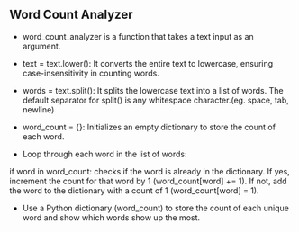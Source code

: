 ## Word Count Analyzer
- word_count_analyzer is a function that takes a text input as an argument.

- text = text.lower(): It converts the entire text to lowercase, ensuring case-insensitivity in counting words.

- words = text.split(): It splits the lowercase text into a list of words. The default separator for split() is any whitespace character.(eg. space, tab, newline)

- word_count = {}: Initializes an empty dictionary to store the count of each word.

- Loop through each word in the list of words:

if word in word_count: checks if the word is already in the dictionary.
If yes, increment the count for that word by 1 (word_count[word] += 1).
If not, add the word to the dictionary with a count of 1 (word_count[word] = 1).

- Use a Python dictionary (word_count) to store the count of each unique word and show which words show up the most.
